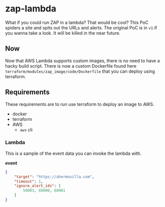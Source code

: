 # zap-lambda
What if you could run ZAP in a lambda? That would be cool? This PoC spiders a site and spits out the URLs and alerts. The original PoC is in `v1` if you wanna take a look. It will be killed in the near future.


## Now
Now that AWS Lambda supports custom images, there is no need to have a hacky build script. There is now a custom Dockerfile found here `terraform/modules/zap_image/code/Dockerfile` that you can deploy using terraform. 

## Requirements
These requirements are to run use terraform to deploy an image to AWS.

- docker
- terraform
- AWS
  - `aws` cli



### Lambda
This is a sample of the event data you can invoke the lambda with.

**event**  
```json
{
	"target": "https://ahermosilla.com",
	"timeout": 1,
	"ignore_alert_ids": [
		50003, 60000, 60001
	]
}
```